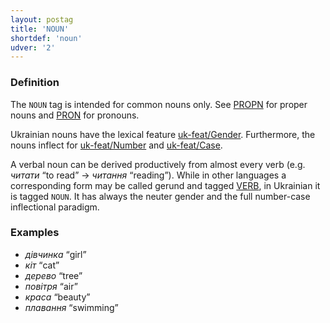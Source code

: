 ```yaml
---
layout: postag
title: 'NOUN'
shortdef: 'noun'
udver: '2'
---
```


### Definition

The `NOUN` tag is intended for common nouns only. See [PROPN]() for
proper nouns and [PRON]() for pronouns.

Ukrainian nouns have the lexical feature [uk-feat/Gender]().
Furthermore, the nouns inflect for [uk-feat/Number]() and [uk-feat/Case]().

A verbal noun can be derived productively from almost every verb
(e.g. _читати_ “to read” → _читання_ “reading”).
While in other languages a corresponding form may be called gerund and tagged [VERB](),
in Ukrainian it is tagged `NOUN`. It has always the neuter gender and the full
number-case inflectional paradigm.

### Examples

- _дівчинка_ “girl”
- _кіт_ “cat”
- _дерево_ “tree”
- _повітря_ “air”
- _краса_ “beauty”
- _плавання_ “swimming”
<!-- Interlanguage links updated Po 6. listopadu 2023, 21:41:26 CET -->
